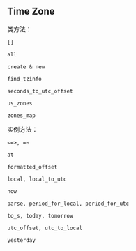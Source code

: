 ## Time Zone

类方法：

```
[]

all

create & new

find_tzinfo

seconds_to_utc_offset

us_zones

zones_map
```

实例方法：

```
<=>, =~

at

formatted_offset

local, local_to_utc

now

parse, period_for_local, period_for_utc

to_s, today, tomorrow

utc_offset, utc_to_local

yesterday
```
